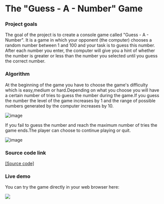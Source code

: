 # The "Guess - A - Number" Game

### Project goals
The goal of the project is to create a console game called "Guess - A - Number". It is a game in which your opponent (the computer) chooses a random number between 1 and 100 and your task is to guess this number. After each number you enter, the computer will give you a hint of whether the number is greater or less than the number you selected until you guess the correct number.

### Algorithm
At the beginning of the game you have to choose the game's difficulty which is easy,medium or hard.Depending on what you choose you will have a certain number of tries to guess the number during the game.If you guess the number the level of the game increases by 1 and the range of possible numbers generated by the computer increases by 10.

![image](https://github.com/viktorpetrov1997/Guess-A-Number/assets/126717931/da9f6387-60bb-4785-9e2a-f648c80dc163)

If you fail to guess the number and reach the maximum number of tries the game ends.The player can choose to continue playing or quit.

![image](https://user-images.githubusercontent.com/126717931/222632114-d3c0228b-7eb3-4ee8-a2aa-d2d5552c9711.png)

### Source code link
<a href="https://github.com/viktorpetrov1997/GuessANumber/blob/main/GuessANumber.java">[Source code]</a>

### Live demo
You can try the game directly in your web browser here:

<a href="https://replit.com/@viktorpetrov97/GuessANumber#Main.java"><img src="https://user-images.githubusercontent.com/126717931/225294192-bf3034ab-5ec5-44c8-9417-aa47cd339ff9.png"></a>

